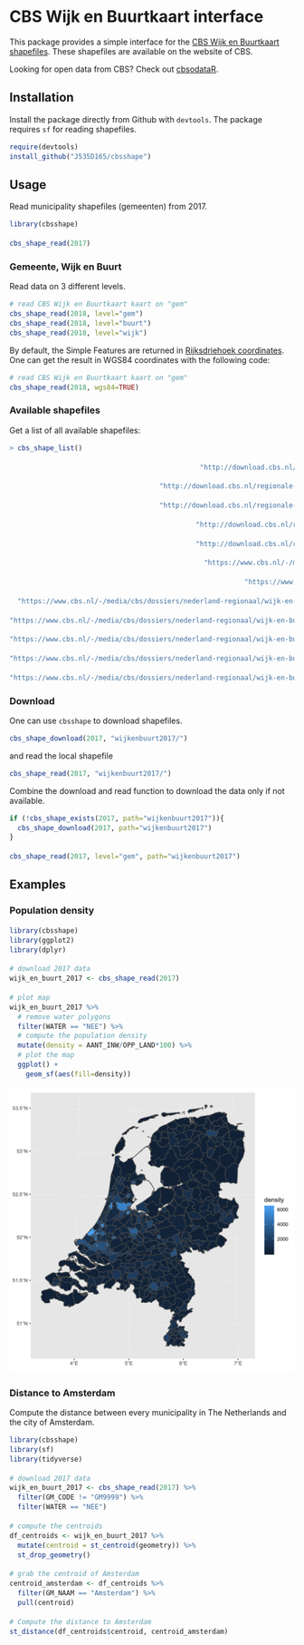 # CBS Wijk en Buurtkaart interface

This package provides a simple interface for the [CBS Wijk en Buurtkaart shapefiles](https://www.cbs.nl/nl-nl/reeksen/geografische-data). These shapefiles are available on the website of CBS.

Looking for open data from CBS? Check out [cbsodataR](https://github.com/edwindj/cbsodataR).

## Installation

Install the package directly from Github with `devtools`. The package requires `sf` for reading shapefiles.
``` R
require(devtools)
install_github("J535D165/cbsshape")
```

## Usage

Read municipality shapefiles (gemeenten) from 2017.

``` R
library(cbsshape)

cbs_shape_read(2017)
```

### Gemeente, Wijk en Buurt

Read data on 3 different levels.

``` R
# read CBS Wijk en Buurtkaart kaart on "gem"
cbs_shape_read(2018, level="gem")
cbs_shape_read(2018, level="buurt")
cbs_shape_read(2018, level="wijk")
```

By default, the Simple Features are returned in [Rijksdriehoek coordinates](https://nl.wikipedia.org/wiki/Rijksdriehoeksco%C3%B6rdinaten). One can get the result in WGS84 coordinates with the following code:

``` R
# read CBS Wijk en Buurtkaart kaart on "gem"
cbs_shape_read(2018, wgs84=TRUE)
```

### Available shapefiles

Get a list of all available shapefiles:

``` R 
> cbs_shape_list()
                                                                                                              2009 
                                               "http://download.cbs.nl/regionale-kaarten/2009-buurtkaart-gn-3.zip" 
                                                                                                              2010 
                                     "http://download.cbs.nl/regionale-kaarten/2010-buurtkaart-shape-versie-3.zip" 
                                                                                                              2011 
                                     "http://download.cbs.nl/regionale-kaarten/2011-buurtkaart-shape-versie-3.zip" 
                                                                                                              2012 
                                              "http://download.cbs.nl/regionale-kaarten/shape-2012-versie-3.0.zip" 
                                                                                                              2013 
                                              "http://download.cbs.nl/regionale-kaarten/shape-2013-versie-3-0.zip" 
                                                                                                              2014 
                                                "https://www.cbs.nl/-/media/_pdf/2016/35/shape-2014-versie-30.zip" 
                                                                                                              2015 
                                                          "https://www.cbs.nl/-/media/_pdf/2017/36/buurt_2015.zip" 
                                                                                                              2016 
  "https://www.cbs.nl/-/media/cbs/dossiers/nederland-regionaal/wijk-en-buurtstatistieken/shape-2016-versie-30.zip" 
                                                                                                              2017 
"https://www.cbs.nl/-/media/cbs/dossiers/nederland-regionaal/wijk-en-buurtstatistieken/wijkbuurtkaart_2017_v3.zip" 
                                                                                                              2018 
"https://www.cbs.nl/-/media/cbs/dossiers/nederland-regionaal/wijk-en-buurtstatistieken/wijkbuurtkaart_2018_v3.zip" 
                                                                                                              2019 
"https://www.cbs.nl/-/media/cbs/dossiers/nederland-regionaal/wijk-en-buurtstatistieken/wijkbuurtkaart_2019_v2.zip" 
                                                                                                              2020 
"https://www.cbs.nl/-/media/cbs/dossiers/nederland-regionaal/wijk-en-buurtstatistieken/wijkbuurtkaart_2020_v1.zip" 

```

### Download

One can use `cbsshape` to download shapefiles.
``` R
cbs_shape_download(2017, "wijkenbuurt2017/")
```

and read the local shapefile

``` R
cbs_shape_read(2017, "wijkenbuurt2017/")

```

Combine the download and read function to download the data only if not available. 

``` R
if (!cbs_shape_exists(2017, path="wijkenbuurt2017")){
  cbs_shape_download(2017, path="wijkenbuurt2017")
}

cbs_shape_read(2017, level="gem", path="wijkenbuurt2017")
```

## Examples

### Population density

``` R
library(cbsshape)
library(ggplot2)
library(dplyr)

# download 2017 data
wijk_en_buurt_2017 <- cbs_shape_read(2017)

# plot map
wijk_en_buurt_2017 %>% 
  # remove water polygons
  filter(WATER == "NEE") %>%
  # compute the population density
  mutate(density = AANT_INW/OPP_LAND*100) %>% 
  # plot the map
  ggplot() + 
    geom_sf(aes(fill=density))
```

![Population density](figs/demo_population.png)

### Distance to Amsterdam

Compute the distance between every municipality in The Netherlands and the
city of Amsterdam. 

``` R
library(cbsshape)
library(sf)
library(tidyverse)

# download 2017 data
wijk_en_buurt_2017 <- cbs_shape_read(2017) %>%     
  filter(GM_CODE != "GM9999") %>% 
  filter(WATER == "NEE")
  
# compute the centroids
df_centroids <- wijk_en_buurt_2017 %>% 
  mutate(centroid = st_centroid(geometry)) %>%
  st_drop_geometry()

# grab the centroid of Amsterdam
centroid_amsterdam <- df_centroids %>% 
  filter(GM_NAAM == "Amsterdam") %>% 
  pull(centroid)

# Compute the distance to Amsterdam
st_distance(df_centroids$centroid, centroid_amsterdam)

```



